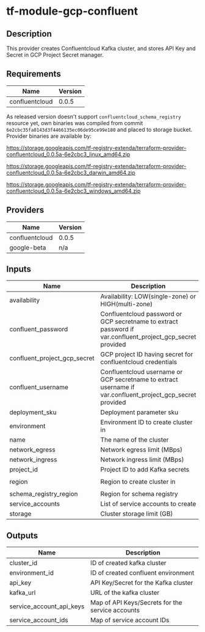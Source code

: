 # tf-module-gcp-confluent

## Description

This provider creates Confluentcloud Kafka cluster, and stores API Key and Secret in GCP Project Secret manager.

## Requirements

| Name | Version |
|------|---------|
| confluentcloud | 0.0.5 |

As released version doesn't support `confluentcloud_schema_registry` resource yet, own binaries was compiled from commit `6e2cbc35fa0143d3f4466135ec06de95ce99e180` and placed to storage bucket.
Provider binaries are available by:

https://storage.googleapis.com/tf-registry-extenda/terraform-provider-confluentcloud_0.0.5a-6e2cbc3_linux_amd64.zip

https://storage.googleapis.com/tf-registry-extenda/terraform-provider-confluentcloud_0.0.5a-6e2cbc3_darwin_amd64.zip

https://storage.googleapis.com/tf-registry-extenda/terraform-provider-confluentcloud_0.0.5a-6e2cbc3_windows_amd64.zip


## Providers

| Name | Version |
|------|---------|
| confluentcloud | 0.0.5 |
| google-beta | n/a |

## Inputs

| Name | Description | Type | Default | Required |
|------|-------------|------|---------|:--------:|
| availability | Availability: LOW(single-zone) or HIGH(multi-zone) | `string` | `"LOW"` | no |
| confluent\_password | Confluentcloud password or GCP secretname to extract password if var.confluent\_project\_gcp\_secret provided | `string` | `"confluent-password"` | no |
| confluent\_project\_gcp\_secret | GCP project ID having secret for confluentcloud credentials | `string` | `"tf-admin-90301274"` | no |
| confluent\_username | Confluentcloud username or GCP secretname to extract username if var.confluent\_project\_gcp\_secret provided | `string` | `"confluent-username"` | no |
| deployment\_sku | Deployment parameter sku | `string` | `"BASIC"` | no |
| environment | Environment ID to create cluster in | `string` | n/a | yes |
| name | The name of the cluster | `string` | n/a | yes |
| network\_egress | Network egress limit (MBps) | `number` | `100` | no |
| network\_ingress | Network ingress limit (MBps) | `number` | `100` | no |
| project\_id | Project ID to add Kafka secrets | `string` | `""` | no |
| region | Region to create cluster in | `string` | `"europe-west1"` | no |
| schema\_registry\_region | Region for schema registry | `string` | `"EU"` | no |
| service\_accounts | List of service accounts to create | `list(string)` | `[]` | no |
| storage | Cluster storage limit (GB) | `number` | `5000` | no |

## Outputs

| Name | Description |
|------|-------------|
| cluster\_id | ID of created kafka cluster |
| environment\_id | ID of created confluent environment |
| api\_key | API Key/Secret for the Kafka cluster |
| kafka\_url | URL of the kafka cluster |
| service\_account\_api\_keys | Map of API Keys/Secrets for the service accounts |
| service\_account\_ids | Map of service account IDs |
